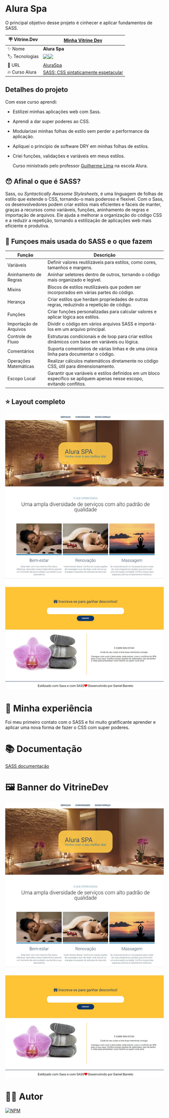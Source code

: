 # Alura Spa

O principal objetivo desse projeto é cinhecer e aplicar fundamentos de SASS.

| :placard: Vitrine.Dev |  [Minha Vitrine Dev](https://cursos.alura.com.br/vitrinedev/danielbarreto)   |
| -------------  | --- |
| :sparkles: Nome        | **Alura Spa**
| :label: Tecnologias | <img src="https://img.shields.io/badge/HTML5-E34F26?style=for-the-badge&logo=html5&logoColor=white"><img src="https://img.shields.io/badge/CSS3-1572B6?style=for-the-badge&logo=css3&logoColor=white">
| :rocket: URL         | [AluraSpa](https://aluraspasass.bohr.io)
| :fire: Curso Alura     | [SASS: CSS sintaticamente espetacular](https://cursos.alura.com.br/course/sass-css-sintaticamente-espetacular)

## Detalhes do projeto

Com esse curso aprendi: 

- Estilizei minhas aplicações web com Sass.
- Aprendi a dar super poderes ao CSS.
- Modularizei minhas folhas de estilo sem perder a performance da aplicação.
- Apliquei o princípio de software DRY em minhas folhas de estilos.
- Criei funções, validações e variáveis em meus estilos.

  Curso ministrado pelo professor [Guilherme Lima](https://www.linkedin.com/in/guilherme-lima-developer/) na escola Alura.

## :hushed: Afinal o que é SASS?

Sass, ou *Syntactically Awesome Stylesheets*, é uma linguagem de folhas de estilo que estende o CSS, tornando-o mais poderoso e flexível. Com o Sass, os desenvolvedores podem criar estilos mais eficientes e fáceis de manter, graças a recursos como variáveis, funções, aninhamento de regras e importação de arquivos. Ele ajuda a melhorar a organização do código CSS e a reduzir a repetição, tornando a estilização de aplicações web mais eficiente e produtiva.

## :anger: Funçoes mais usada do SASS e o que fazem

| Função                 	| Descrição                                                                                                              	|
|------------------------	|------------------------------------------------------------------------------------------------------------------------	|
| Variáveis              	| Definir valores reutilizáveis para estilos, como cores, tamanhos e margens.                                            	|
| Aninhamento de Regras  	| Aninhar seletores dentro de outros, tornando o código mais organizado e legível.                                       	|
| Mixins                 	| Blocos de estilos reutilizáveis que podem ser incorporados em várias partes do código.                                 	|
| Herança                	| Criar estilos que herdam propriedades de outras regras, reduzindo a repetição de código.                               	|
| Funções                	| Criar funções personalizadas para calcular valores e aplicar lógica aos estilos.                                       	|
| Importação de Arquivos 	| Dividir o código em vários arquivos SASS e importá-los em um arquivo principal.                                        	|
| Controle de Fluxo      	| Estruturas condicionais e de loop para criar estilos dinâmicos com base em variáveis ou lógica.                        	|
| Comentários            	| Suporta comentários de várias linhas e de uma única linha para documentar o código.                                    	|
| Operações Matemáticas  	| Realizar cálculos matemáticos diretamente no código CSS, útil para dimensionamento.                                    	|
| Escopo Local           	| Garantir que variáveis e estilos definidos em um bloco específico se apliquem apenas nesse escopo, evitando conflitos. 	|                        

## ⭐ Layout completo 

![Layout Completo](https://github.com/DanielBarret0/AluraSpaSASS/blob/main/imagens/projeto%20completo.jpeg)

# 🤯 Minha experiência

Foi meu primeiro contato com o SASS e foi muito gratificante aprender e aplicar uma nova forma de fazer o CSS com super poderes.

# :books: Documentação 
[SASS documentação](https://sass-lang.com/documentation/)


# 🖼️ Banner do VitrineDev
<div align="center">
<img src="https://github.com/DanielBarret0/AluraSpaSASS/blob/main/imagens/projeto%20completo.jpeg#vitrinedev">
</div>

# 🙋‍♂️ Autor

[![NPM](https://img.shields.io/npm/l/react)](https://github.com/DanielBarret0/codeChella/blob/main/LICENSE.md) 
